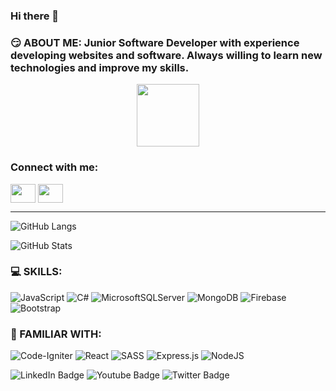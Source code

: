 ### Hi there 👋


### :smirk: ABOUT ME: Junior Software Developer with experience developing websites and software. Always willing to learn new technologies and improve my skills.
<div id="header" align="center">
  <img src="https://media.giphy.com/media/M9gbBd9nbDrOTu1Mqx/giphy.gif" width="100"/>
</div>

<h3 align="left">Connect with me:</h3>
<p align="left">
<a href="https://www.facebook.com/profile.php?id=100013244742377" target="blank"><img align="center" src="https://cdn.jsdelivr.net/npm/simple-icons@3.0.1/icons/facebook.svg" alt="" height="30" width="40" /></a>
<a href="https://vk.com/id_pavs" target="blank"><img align="center" src="https://cdn.jsdelivr.net/npm/simple-icons@3.0.1/icons/vk.svg" alt="" height="30" width="40" /></a>
</p>
<hr/>


![GitHub Langs](https://github-readme-stats.vercel.app/api/top-langs/?username=pshchegol1&layout=compact&theme=theme)

![GitHub Stats](https://github-readme-stats.vercel.app/api?username=pshchegol1&show_icons=true&theme=theme_name)

### :computer: SKILLS:
![JavaScript](https://img.shields.io/badge/javascript-%23323330.svg?style=for-the-badge&logo=javascript&logoColor=%23F7DF1E)
![C#](https://img.shields.io/badge/c%23-%23239120.svg?style=for-the-badge&logo=c-sharp&logoColor=white)
![MicrosoftSQLServer](https://img.shields.io/badge/Microsoft%20SQL%20Sever-CC2927?style=for-the-badge&logo=microsoft%20sql%20server&logoColor=white)
![MongoDB](https://img.shields.io/badge/MongoDB-%234ea94b.svg?style=for-the-badge&logo=mongodb&logoColor=white)
![Firebase](https://img.shields.io/badge/firebase-%23039BE5.svg?style=for-the-badge&logo=firebase)
![Bootstrap](https://img.shields.io/badge/bootstrap-%23563D7C.svg?style=for-the-badge&logo=bootstrap&logoColor=white)

### :mag_right: FAMILIAR WITH:
![Code-Igniter](https://img.shields.io/badge/CodeIgniter-%23EF4223.svg?style=for-the-badge&logo=codeIgniter&logoColor=white)
![React](https://img.shields.io/badge/react-%2320232a.svg?style=for-the-badge&logo=react&logoColor=%2361DAFB)
![SASS](https://img.shields.io/badge/SASS-hotpink.svg?style=for-the-badge&logo=SASS&logoColor=white)
![Express.js](https://img.shields.io/badge/express.js-%23404d59.svg?style=for-the-badge&logo=express&logoColor=%2361DAFB)
![NodeJS](https://img.shields.io/badge/node.js-6DA55F?style=for-the-badge&logo=node.js&logoColor=white)


<div id="badges">
  <img src="https://img.shields.io/badge/vk-blue?style=for-the-badge&logo=vk&logoColor=white" alt="LinkedIn Badge" href="https://vk.com/id_pavs" target="blank"/>
  <img src="https://img.shields.io/badge/YouTube-red?style=for-the-badge&logo=youtube&logoColor=white" alt="Youtube Badge"/>
  <img src="https://img.shields.io/badge/Twitter-blue?style=for-the-badge&logo=twitter&logoColor=white" alt="Twitter Badge"/>
</div>
